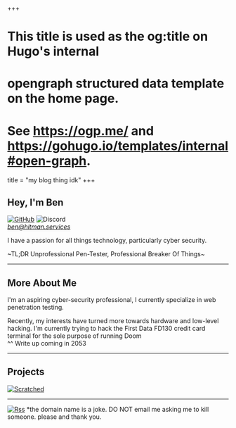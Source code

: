 +++
# This title is used as the og:title on Hugo's internal
# opengraph structured data template on the home page.
# See https://ogp.me/ and https://gohugo.io/templates/internal#open-graph.
title = "my blog thing idk"
+++
## Hey, I'm Ben

[![GitHub](https://img.shields.io/badge/github-%23121011.svg?style=for-the-badge&logo=github&logoColor=white)](https://github.com/0xBenCantCode)
![Discord](https://img.shields.io/badge/Discord-%235865F2.svg?style=for-the-badge&logo=discord&logoColor=white)  
[*ben@hitman.services*](mailto:ben@hitman.services)


I have a passion for all things technology, particularly cyber security.

~TL;DR Unprofessional Pen-Tester, Professional Breaker Of Things~


---
## More About Me

I'm an aspiring cyber-security professional, I currently specialize in web penetration testing.

Recently, my interests have turned more towards hardware and low-level hacking. I'm currently trying to hack the First Data FD130 credit card terminal for the sole purpose of running Doom    
^^ Write up coming in 2053

---

## Projects

[![__*Scratched*__](https://github-readme-stats.vercel.app/api/pin/?username=0xbencantcode&repo=scratched&show_icons=True&theme=apprentice)](https://github.com/0xBenCantCode/Scratched)    

---

[![Rss](https://img.shields.io/badge/rss-F88900?style=for-the-badge&logo=rss&logoColor=white)](https://hitman.services/index.xml)
*the domain name is a joke. DO NOT email me asking me to kill someone. please and thank you.
